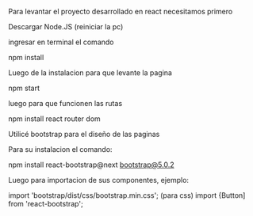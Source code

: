 Para levantar el proyecto desarrollado en react necesitamos primero 

Descargar Node.JS   (reiniciar la pc)

ingresar en terminal el comando

npm install

Luego de la instalacion para que levante la pagina

npm start 

luego para que funcionen las rutas

npm install react router dom

Utilicé bootstrap para el diseño de las paginas

Para su instalacion el comando:

npm install react-bootstrap@next bootstrap@5.0.2

Luego para importacion de sus componentes, ejemplo:

import 'bootstrap/dist/css/bootstrap.min.css';  (para css)
import {Button] from 'react-bootstrap';

